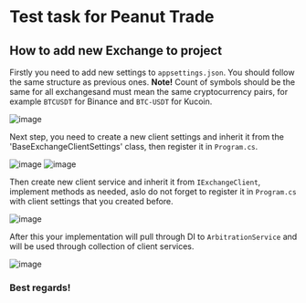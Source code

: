 # Test task for Peanut Trade

## How to add new Exchange to project

Firstly you need to add new settings to `appsettings.json`. You should follow the same structure as previous ones. **Note!** Count of symbols should be the same for all exchangesand must mean the same cryptocurrency pairs, for example `BTCUSDT` for Binance and `BTC-USDT` for Kucoin.

![image](https://github.com/user-attachments/assets/64d1c670-3b7b-49fb-98bd-9a963b672c8c)

Next step, you need to create a new client settings and inherit it from the 'BaseExchangeClientSettings' class, then register it in `Program.cs`.

![image](https://github.com/user-attachments/assets/304f7e02-2567-4b6c-b7e6-90f480cd0ab9)
![image](https://github.com/user-attachments/assets/7edbdde6-6d30-4ca4-a568-7ca2d2ef42bd)

Then create new client service and inherit it from `IExchangeClient`, implement methods as needed, aslo do not forget to register it in `Program.cs` with client settings that you created before.

![image](https://github.com/user-attachments/assets/fdd03f30-5fe3-4e34-81f0-c8ff790eb216)

After this your implementation will pull through DI to `ArbitrationService` and will be used through collection of client services.

![image](https://github.com/user-attachments/assets/6d371cee-43a6-4072-8cf9-6e26d89ae066)

### Best regards!
